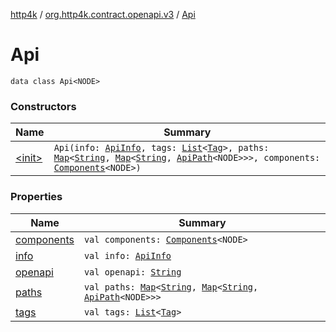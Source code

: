 [http4k](../../index.md) / [org.http4k.contract.openapi.v3](../index.md) / [Api](./index.md)

# Api

`data class Api<NODE>`

### Constructors

| Name | Summary |
|---|---|
| [&lt;init&gt;](-init-.md) | `Api(info: `[`ApiInfo`](../../org.http4k.contract.openapi/-api-info/index.md)`, tags: `[`List`](https://kotlinlang.org/api/latest/jvm/stdlib/kotlin.collections/-list/index.html)`<`[`Tag`](../../org.http4k.contract/-tag/index.md)`>, paths: `[`Map`](https://kotlinlang.org/api/latest/jvm/stdlib/kotlin.collections/-map/index.html)`<`[`String`](https://kotlinlang.org/api/latest/jvm/stdlib/kotlin/-string/index.html)`, `[`Map`](https://kotlinlang.org/api/latest/jvm/stdlib/kotlin.collections/-map/index.html)`<`[`String`](https://kotlinlang.org/api/latest/jvm/stdlib/kotlin/-string/index.html)`, `[`ApiPath`](../-api-path/index.md)`<NODE>>>, components: `[`Components`](../-components/index.md)`<NODE>)` |

### Properties

| Name | Summary |
|---|---|
| [components](components.md) | `val components: `[`Components`](../-components/index.md)`<NODE>` |
| [info](info.md) | `val info: `[`ApiInfo`](../../org.http4k.contract.openapi/-api-info/index.md) |
| [openapi](openapi.md) | `val openapi: `[`String`](https://kotlinlang.org/api/latest/jvm/stdlib/kotlin/-string/index.html) |
| [paths](paths.md) | `val paths: `[`Map`](https://kotlinlang.org/api/latest/jvm/stdlib/kotlin.collections/-map/index.html)`<`[`String`](https://kotlinlang.org/api/latest/jvm/stdlib/kotlin/-string/index.html)`, `[`Map`](https://kotlinlang.org/api/latest/jvm/stdlib/kotlin.collections/-map/index.html)`<`[`String`](https://kotlinlang.org/api/latest/jvm/stdlib/kotlin/-string/index.html)`, `[`ApiPath`](../-api-path/index.md)`<NODE>>>` |
| [tags](tags.md) | `val tags: `[`List`](https://kotlinlang.org/api/latest/jvm/stdlib/kotlin.collections/-list/index.html)`<`[`Tag`](../../org.http4k.contract/-tag/index.md)`>` |
